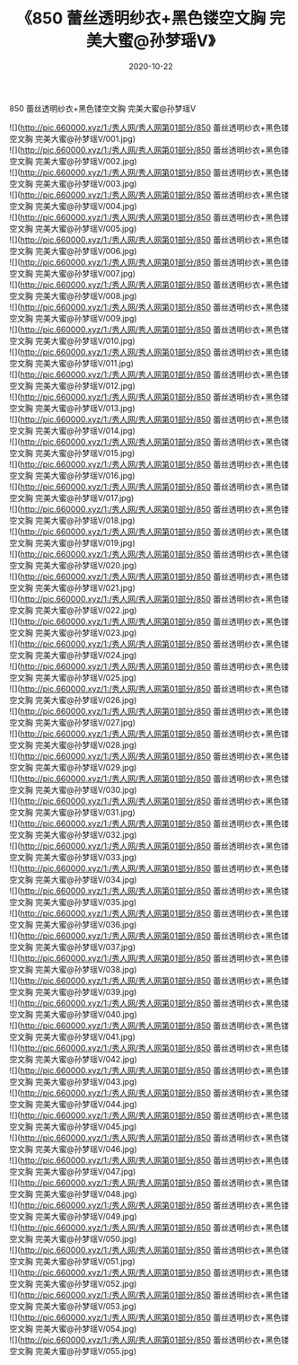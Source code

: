 ﻿---
layout: post
title:  《850 蕾丝透明纱衣+黑色镂空文胸 完美大蜜@孙梦瑶V》
date:   2020-10-22
img: http://pic.660000.xyz/1:/秀人网/秀人网第01部分/850 蕾丝透明纱衣+黑色镂空文胸 完美大蜜@孙梦瑶V/000.jpg
categories: [美女, 清纯, 唯美]
---

850 蕾丝透明纱衣+黑色镂空文胸 完美大蜜@孙梦瑶V

  ![](http://pic.660000.xyz/1:/秀人网/秀人网第01部分/850 蕾丝透明纱衣+黑色镂空文胸 完美大蜜@孙梦瑶V/001.jpg) <br> ![](http://pic.660000.xyz/1:/秀人网/秀人网第01部分/850 蕾丝透明纱衣+黑色镂空文胸 完美大蜜@孙梦瑶V/002.jpg) <br> ![](http://pic.660000.xyz/1:/秀人网/秀人网第01部分/850 蕾丝透明纱衣+黑色镂空文胸 完美大蜜@孙梦瑶V/003.jpg) <br> ![](http://pic.660000.xyz/1:/秀人网/秀人网第01部分/850 蕾丝透明纱衣+黑色镂空文胸 完美大蜜@孙梦瑶V/004.jpg) <br> ![](http://pic.660000.xyz/1:/秀人网/秀人网第01部分/850 蕾丝透明纱衣+黑色镂空文胸 完美大蜜@孙梦瑶V/005.jpg) <br> ![](http://pic.660000.xyz/1:/秀人网/秀人网第01部分/850 蕾丝透明纱衣+黑色镂空文胸 完美大蜜@孙梦瑶V/006.jpg) <br> ![](http://pic.660000.xyz/1:/秀人网/秀人网第01部分/850 蕾丝透明纱衣+黑色镂空文胸 完美大蜜@孙梦瑶V/007.jpg) <br> ![](http://pic.660000.xyz/1:/秀人网/秀人网第01部分/850 蕾丝透明纱衣+黑色镂空文胸 完美大蜜@孙梦瑶V/008.jpg) <br> ![](http://pic.660000.xyz/1:/秀人网/秀人网第01部分/850 蕾丝透明纱衣+黑色镂空文胸 完美大蜜@孙梦瑶V/009.jpg) <br> ![](http://pic.660000.xyz/1:/秀人网/秀人网第01部分/850 蕾丝透明纱衣+黑色镂空文胸 完美大蜜@孙梦瑶V/010.jpg) <br> ![](http://pic.660000.xyz/1:/秀人网/秀人网第01部分/850 蕾丝透明纱衣+黑色镂空文胸 完美大蜜@孙梦瑶V/011.jpg) <br> ![](http://pic.660000.xyz/1:/秀人网/秀人网第01部分/850 蕾丝透明纱衣+黑色镂空文胸 完美大蜜@孙梦瑶V/012.jpg) <br> ![](http://pic.660000.xyz/1:/秀人网/秀人网第01部分/850 蕾丝透明纱衣+黑色镂空文胸 完美大蜜@孙梦瑶V/013.jpg) <br> ![](http://pic.660000.xyz/1:/秀人网/秀人网第01部分/850 蕾丝透明纱衣+黑色镂空文胸 完美大蜜@孙梦瑶V/014.jpg) <br> ![](http://pic.660000.xyz/1:/秀人网/秀人网第01部分/850 蕾丝透明纱衣+黑色镂空文胸 完美大蜜@孙梦瑶V/015.jpg) <br> ![](http://pic.660000.xyz/1:/秀人网/秀人网第01部分/850 蕾丝透明纱衣+黑色镂空文胸 完美大蜜@孙梦瑶V/016.jpg) <br> ![](http://pic.660000.xyz/1:/秀人网/秀人网第01部分/850 蕾丝透明纱衣+黑色镂空文胸 完美大蜜@孙梦瑶V/017.jpg) <br> ![](http://pic.660000.xyz/1:/秀人网/秀人网第01部分/850 蕾丝透明纱衣+黑色镂空文胸 完美大蜜@孙梦瑶V/018.jpg) <br> ![](http://pic.660000.xyz/1:/秀人网/秀人网第01部分/850 蕾丝透明纱衣+黑色镂空文胸 完美大蜜@孙梦瑶V/019.jpg) <br> ![](http://pic.660000.xyz/1:/秀人网/秀人网第01部分/850 蕾丝透明纱衣+黑色镂空文胸 完美大蜜@孙梦瑶V/020.jpg) <br> ![](http://pic.660000.xyz/1:/秀人网/秀人网第01部分/850 蕾丝透明纱衣+黑色镂空文胸 完美大蜜@孙梦瑶V/021.jpg) <br> ![](http://pic.660000.xyz/1:/秀人网/秀人网第01部分/850 蕾丝透明纱衣+黑色镂空文胸 完美大蜜@孙梦瑶V/022.jpg) <br> ![](http://pic.660000.xyz/1:/秀人网/秀人网第01部分/850 蕾丝透明纱衣+黑色镂空文胸 完美大蜜@孙梦瑶V/023.jpg) <br> ![](http://pic.660000.xyz/1:/秀人网/秀人网第01部分/850 蕾丝透明纱衣+黑色镂空文胸 完美大蜜@孙梦瑶V/024.jpg) <br> ![](http://pic.660000.xyz/1:/秀人网/秀人网第01部分/850 蕾丝透明纱衣+黑色镂空文胸 完美大蜜@孙梦瑶V/025.jpg) <br> ![](http://pic.660000.xyz/1:/秀人网/秀人网第01部分/850 蕾丝透明纱衣+黑色镂空文胸 完美大蜜@孙梦瑶V/026.jpg) <br> ![](http://pic.660000.xyz/1:/秀人网/秀人网第01部分/850 蕾丝透明纱衣+黑色镂空文胸 完美大蜜@孙梦瑶V/027.jpg) <br> ![](http://pic.660000.xyz/1:/秀人网/秀人网第01部分/850 蕾丝透明纱衣+黑色镂空文胸 完美大蜜@孙梦瑶V/028.jpg) <br> ![](http://pic.660000.xyz/1:/秀人网/秀人网第01部分/850 蕾丝透明纱衣+黑色镂空文胸 完美大蜜@孙梦瑶V/029.jpg) <br> ![](http://pic.660000.xyz/1:/秀人网/秀人网第01部分/850 蕾丝透明纱衣+黑色镂空文胸 完美大蜜@孙梦瑶V/030.jpg) <br> ![](http://pic.660000.xyz/1:/秀人网/秀人网第01部分/850 蕾丝透明纱衣+黑色镂空文胸 完美大蜜@孙梦瑶V/031.jpg) <br> ![](http://pic.660000.xyz/1:/秀人网/秀人网第01部分/850 蕾丝透明纱衣+黑色镂空文胸 完美大蜜@孙梦瑶V/032.jpg) <br> ![](http://pic.660000.xyz/1:/秀人网/秀人网第01部分/850 蕾丝透明纱衣+黑色镂空文胸 完美大蜜@孙梦瑶V/033.jpg) <br> ![](http://pic.660000.xyz/1:/秀人网/秀人网第01部分/850 蕾丝透明纱衣+黑色镂空文胸 完美大蜜@孙梦瑶V/034.jpg) <br> ![](http://pic.660000.xyz/1:/秀人网/秀人网第01部分/850 蕾丝透明纱衣+黑色镂空文胸 完美大蜜@孙梦瑶V/035.jpg) <br> ![](http://pic.660000.xyz/1:/秀人网/秀人网第01部分/850 蕾丝透明纱衣+黑色镂空文胸 完美大蜜@孙梦瑶V/036.jpg) <br> ![](http://pic.660000.xyz/1:/秀人网/秀人网第01部分/850 蕾丝透明纱衣+黑色镂空文胸 完美大蜜@孙梦瑶V/037.jpg) <br> ![](http://pic.660000.xyz/1:/秀人网/秀人网第01部分/850 蕾丝透明纱衣+黑色镂空文胸 完美大蜜@孙梦瑶V/038.jpg) <br> ![](http://pic.660000.xyz/1:/秀人网/秀人网第01部分/850 蕾丝透明纱衣+黑色镂空文胸 完美大蜜@孙梦瑶V/039.jpg) <br> ![](http://pic.660000.xyz/1:/秀人网/秀人网第01部分/850 蕾丝透明纱衣+黑色镂空文胸 完美大蜜@孙梦瑶V/040.jpg) <br> ![](http://pic.660000.xyz/1:/秀人网/秀人网第01部分/850 蕾丝透明纱衣+黑色镂空文胸 完美大蜜@孙梦瑶V/041.jpg) <br> ![](http://pic.660000.xyz/1:/秀人网/秀人网第01部分/850 蕾丝透明纱衣+黑色镂空文胸 完美大蜜@孙梦瑶V/042.jpg) <br> ![](http://pic.660000.xyz/1:/秀人网/秀人网第01部分/850 蕾丝透明纱衣+黑色镂空文胸 完美大蜜@孙梦瑶V/043.jpg) <br> ![](http://pic.660000.xyz/1:/秀人网/秀人网第01部分/850 蕾丝透明纱衣+黑色镂空文胸 完美大蜜@孙梦瑶V/044.jpg) <br> ![](http://pic.660000.xyz/1:/秀人网/秀人网第01部分/850 蕾丝透明纱衣+黑色镂空文胸 完美大蜜@孙梦瑶V/045.jpg) <br> ![](http://pic.660000.xyz/1:/秀人网/秀人网第01部分/850 蕾丝透明纱衣+黑色镂空文胸 完美大蜜@孙梦瑶V/046.jpg) <br> ![](http://pic.660000.xyz/1:/秀人网/秀人网第01部分/850 蕾丝透明纱衣+黑色镂空文胸 完美大蜜@孙梦瑶V/047.jpg) <br> ![](http://pic.660000.xyz/1:/秀人网/秀人网第01部分/850 蕾丝透明纱衣+黑色镂空文胸 完美大蜜@孙梦瑶V/048.jpg) <br> ![](http://pic.660000.xyz/1:/秀人网/秀人网第01部分/850 蕾丝透明纱衣+黑色镂空文胸 完美大蜜@孙梦瑶V/049.jpg) <br> ![](http://pic.660000.xyz/1:/秀人网/秀人网第01部分/850 蕾丝透明纱衣+黑色镂空文胸 完美大蜜@孙梦瑶V/050.jpg) <br> ![](http://pic.660000.xyz/1:/秀人网/秀人网第01部分/850 蕾丝透明纱衣+黑色镂空文胸 完美大蜜@孙梦瑶V/051.jpg) <br> ![](http://pic.660000.xyz/1:/秀人网/秀人网第01部分/850 蕾丝透明纱衣+黑色镂空文胸 完美大蜜@孙梦瑶V/052.jpg) <br> ![](http://pic.660000.xyz/1:/秀人网/秀人网第01部分/850 蕾丝透明纱衣+黑色镂空文胸 完美大蜜@孙梦瑶V/053.jpg) <br> ![](http://pic.660000.xyz/1:/秀人网/秀人网第01部分/850 蕾丝透明纱衣+黑色镂空文胸 完美大蜜@孙梦瑶V/054.jpg) <br> ![](http://pic.660000.xyz/1:/秀人网/秀人网第01部分/850 蕾丝透明纱衣+黑色镂空文胸 完美大蜜@孙梦瑶V/055.jpg) <br>